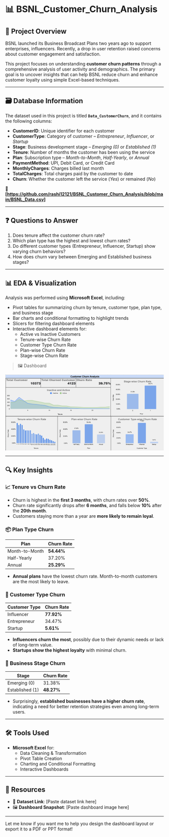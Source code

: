 # 📊 BSNL_Customer_Churn_Analysis

## 📌 Project Overview  
BSNL launched its Business Broadcast Plans two years ago to support enterprises, influencers. Recently, a drop in user retention raised concerns about customer engagement and satisfaction.

This project focuses on understanding **customer churn patterns** through a comprehensive analysis of user activity and demographics. The primary goal is to uncover insights that can help BSNL reduce churn and enhance customer loyalty using simple Excel-based techniques.

---

## 🗃️ Database Information  

The dataset used in this project is titled **`Data_CustomerChurn`**, and it contains the following columns:

- **CustomerID**: Unique identifier for each customer  
- **CustomerType**: Category of customer – *Entrepreneur*, *Influencer*, or *Startup*  
- **Stage**: Business development stage – *Emerging (0)* or *Established (1)*  
- **Tenure**: Number of months the customer has been using the service  
- **Plan**: Subscription type – *Month-to-Month*, *Half-Yearly*, or *Annual*  
- **PaymentMethod**: UPI, Debit Card, or Credit Card  
- **MonthlyCharges**: Charges billed last month  
- **TotalCharges**: Total charges paid by the customer to date  
- **Churn**: Whether the customer left the service (*Yes*) or remained (*No*)

📁 **[https://github.com/rashi12121/BSNL_Customer_Churn_Analysis/blob/main/BSNL_Data.csv]**

---

## ❓ Questions to Answer

1. Does tenure affect the customer churn rate?
2. Which plan type has the highest and lowest churn rates?
3. Do different customer types (Entrepreneur, Influencer, Startup) show varying churn behaviors?
4. How does churn vary between Emerging and Established business stages?

---

## 📊 EDA & Visualization  

Analysis was performed using **Microsoft Excel**, including:

- Pivot tables for summarizing churn by tenure, customer type, plan type, and business stage  
- Bar charts and conditional formatting to highlight trends  
- Slicers for filtering dashboard elements  
- Interactive dashboard elements for:
  - Active vs Inactive Customers  
  - Tenure-wise Churn Rate  
  - Customer Type Churn Rate  
  - Plan-wise Churn Rate  
  - Stage-wise Churn Rate  

> 🖼️ Dashboard

![Break-even Dashboard](https://github.com/rashi12121/BSNL_Customer_Churn_Analysis/blob/main/BSNL_Dashboard.png)

---

## 🔍 Key Insights

### 📈 Tenure vs Churn Rate
- Churn is highest in the **first 3 months**, with churn rates over **50%**.
- Churn rate significantly drops after **6 months**, and falls below **10%** after the **20th month**.
- Customers staying more than a year are **more likely to remain loyal**.

### 📦 Plan Type Churn
| Plan             | Churn Rate |
|------------------|------------|
| Month-to-Month   | **54.44%** |
| Half-Yearly      | 37.20%     |
| Annual           | **25.29%** |

- **Annual plans** have the lowest churn rate. Month-to-month customers are the most likely to leave.

### 👥 Customer Type Churn
| Customer Type | Churn Rate |
|---------------|------------|
| Influencer    | **77.92%** |
| Entrepreneur  | 34.47%     |
| Startup       | **5.61%**  |

- **Influencers churn the most**, possibly due to their dynamic needs or lack of long-term value.
- **Startups show the highest loyalty** with minimal churn.

### 🏢 Business Stage Churn
| Stage       | Churn Rate |
|-------------|------------|
| Emerging (0) | 31.38%     |
| Established (1) | **48.27%** |

- Surprisingly, **established businesses have a higher churn rate**, indicating a need for better retention strategies even among long-term users.

---

## 🛠️ Tools Used

- **Microsoft Excel** for:
  - Data Cleaning & Transformation  
  - Pivot Table Creation  
  - Charting and Conditional Formatting  
  - Interactive Dashboards

---

## 📎 Resources

- 📁 **Dataset Link**: [Paste dataset link here]  
- 🖼️ **Dashboard Snapshot**: [Paste dashboard image here]

---

Let me know if you want me to help you design the dashboard layout or export it to a PDF or PPT format!

